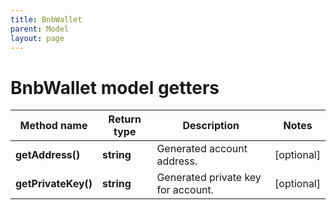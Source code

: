 ```yaml
---
title: BnbWallet
parent: Model
layout: page
---
```


# BnbWallet model getters

Method name | Return type | Description | Notes
------------ | ------------- | ------------- | -------------
**getAddress()** | **string** | Generated account address. | [optional]
**getPrivateKey()** | **string** | Generated private key for account. | [optional]

